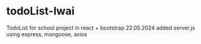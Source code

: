 # todoList-Iwai
 TodoList for school project in react + bootstrap
22.05.2024 added server.js using express, mongoose, axios 
